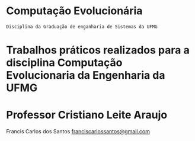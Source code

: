 # Computação Evolucionária
    Disciplina da Graduação de enganharia de Sistemas da UFMG
# Trabalhos práticos realizados para a disciplina Computação Evolucionaria da Engenharia da UFMG
# Professor Cristiano Leite Araujo

Francis Carlos dos Santos
franciscarlossantos@gmail.com
